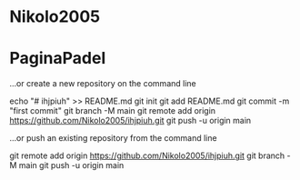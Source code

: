 ﻿# Nikolo2005
# PaginaPadel

…or create a new repository on the command line

echo "# ihjpiuh" >> README.md
git init
git add README.md
git commit -m "first commit"
git branch -M main
git remote add origin https://github.com/Nikolo2005/ihjpiuh.git
git push -u origin main

…or push an existing repository from the command line

git remote add origin https://github.com/Nikolo2005/ihjpiuh.git
git branch -M main
git push -u origin main
